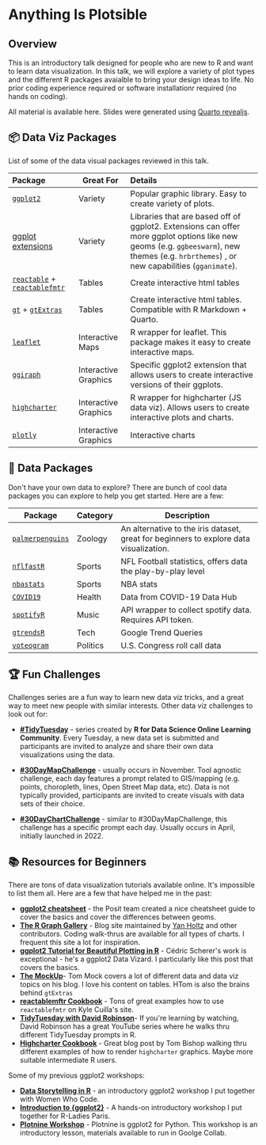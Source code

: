 # Anything Is Plotsible

## Overview

This is an introductory talk designed for people who are new to R and want to learn data visualization. In this talk, we will explore a variety of plot types and the different R packages avaialble to bring your design ideas to life. No prior coding experience required or software installationr required (no hands on coding).

All material is available here. Slides were generated using [Quarto revealjs](https://quarto.org/docs/presentations/revealjs/).

## 📦 Data Viz Packages

List of some of the data visual packages reviewed in this talk.

| Package                                                                                                        | Great For            | Details                                                                                                                                                                                   |
|:--------------------|-------------------|:-------------------------------|
| [`ggplot2`](https://ggplot2.tidyverse.org/)                                                                    | Variety              | Popular graphic library. Easy to create variety of plots.                                                                                                                                 |
| [ggplot extensions](https://exts.ggplot2.tidyverse.org/)                                                       | Variety              | Libraries that are based off of ggplot2. Extensions can offer more ggplot options like new geoms (e.g. `ggbeeswarm`), new themes (e.g. `hrbrthemes`) , or new capabilities (`gganimate`). |
| [`reactable`](https://glin.github.io/reactable/) + [`reactablefmtr`](https://kcuilla.github.io/reactablefmtr/) | Tables               | Create interactive html tables                                                                                                                                                            |
| [`gt`](https://gt.rstudio.com/) + [`gtExtras`](https://jthomasmock.github.io/gtExtras/)                        | Tables               | Create interactive html tables. Compatible with R Markdown + Quarto.                                                                                                                      |
| [`leaflet`](https://rstudio.github.io/leaflet/)                                                                | Interactive Maps     | R wrapper for leaflet. This package makes it easy to create interactive maps.                                                                                                             |
| [`ggiraph`](https://davidgohel.github.io/ggiraph)                                                              | Interactive Graphics | Specific ggplot2 extension that allows users to create interactive versions of their ggplots.                                                                                             |
| [`highcharter`](https://jkunst.com/highcharter/)                                                               | Interactive Graphics | R wrapper for highcharter (JS data viz). Allows users to create interactive plots and charts.                                                                                             |
| [`plotly`](https://plotly.com/r/)                                                                              | Interactive Graphics | Interactive charts                                                                                                                                                                        |

## 🔢 Data Packages

Don't have your own data to explore? There are bunch of cool data packages you can explore to help you get started. Here are a few:

| Package                                                            | Category | Description                                                                            |
|------------------------|------------------------|------------------------|
| [`palmerpenguins`](https://allisonhorst.github.io/palmerpenguins/) | Zoology  | An alternative to the iris dataset, great for beginners to explore data visualization. |
| [`nflfastR`](https://www.nflfastr.com/)                            | Sports   | NFL Football statistics, offers data the play-by-play level                            |
| [`nbastats`](https://github.com/abresler/nbastatR)                 | Sports   | NBA stats                                                                              |
| [`COVID19`](https://covid19datahub.io/articles/r.html)             | Health   | Data from COVID-19 Data Hub                                                            |
| [`spotifyR`](https://www.rcharlie.com/spotifyr/)                   | Music    | API wrapper to collect spotify data. Requires API token.                               |
| [`gtrendsR`](https://github.com/PMassicotte/gtrendsR)              | Tech     | Google Trend Queries                                                                   |
| [`voteogram`](https://github.com/hrbrmstr/voteogram)               | Politics | U.S. Congress roll call data                                                           |

## 🏆 Fun Challenges

Challenges series are a fun way to learn new data viz tricks, and a great way to meet new people with similar interests. Other data viz challenges to look out for:

-   [**#TidyTuesday**](https://github.com/rfordatascience/tidytuesday) - series created by **R for Data Science Online Learning Community**. Every Tuesday, a new data set is submitted and participants are invited to analyze and share their own data visualizations using the data.

-   [**#30DayMapChallenge**](https://30daymapchallenge.com/) - usually occurs in November. Tool agnostic challenge, each day features a prompt related to GIS/mapping (e.g. points, choropleth, lines, Open Street Map data, etc). Data is not typically provided, participants are invited to create visuals with data sets of their choice.

-   [**#30DayChartChallenge**](https://30daychartchallenge.org/) - similar to #30DayMapChallenge, this challenge has a specific prompt each day. Usually occurs in April, initially launched in 2022.

## 📚 Resources for Beginners

There are tons of data visualization tutorials available online. It's impossible to list them all. Here are a few that have helped me in the past:

-   [**ggplot2 cheatsheet**](https://github.com/rstudio/cheatsheets/blob/main/data-visualization.pdf) - the Posit team created a nice cheatsheet guide to cover the basics and cover the differences between geoms.
-   [**The R Graph Gallery**](https://r-graph-gallery.com/) - Blog site maintained by [Yan Holtz](https://twitter.com/R_Graph_Gallery) and other contributors. Coding walk-thrus are available for all types of charts. I frequent this site a lot for inspiration.
-   [**ggplot2 Tutorial for Beautiful Plotting in R**](https://www.cedricscherer.com/2019/08/05/a-ggplot2-tutorial-for-beautiful-plotting-in-r/) - Cédric Scherer's work is exceptional - he's a ggplot2 Data Vizard. I particularly like this post that covers the basics.
-   [**The MockUp**](https://themockup.blog/)- Tom Mock covers a lot of different data and data viz topics on his blog. I love his content on tables. HTom is also the brains behind `gtExtras`
-   [**reactablemftr Cookbook**](https://kcuilla.github.io/reactablefmtr/articles/reactablefmtr_cookbook.html) - Tons of great examples how to use `reactablefmtr` on Kyle Cuilla's site. 
-   [**TidyTuesday with David Robinson**](https://www.youtube.com/watch?v=5ub92c-5xFQ&list=PL19ev-r1GBwkuyiwnxoHTRC8TTqP8OEi8)- If you're learning by watching, David Robinson has a great YouTube series where he walks thru different TidyTuesday prompts in R.
-   [**Highcharter Cookbook**](https://www.tmbish.me/lab/highcharter-cookbook/) - Great blog post by Tom Bishop walking thru different examples of how to render `highcharter` graphics. Maybe more suitable intermediate R users.

Some of my previous ggplot2 workshops:

-   [**Data Storytelling in R**](https://www.youtube.com/watch?v=KZbc091mybE&t=6s) - an introductory ggplot2 workshop I put together with Women Who Code.
-   [**Introduction to {ggplot2}**](https://www.youtube.com/watch?v=EnNWkF9Jtj4&t=6s) - A hands-on introductory workshop I put together for R-Ladies Paris.
-   [**Plotnine Workshop**](https://www.youtube.com/watch?v=JUrRYYFDWJc&t=4s) - Plotnine is ggplot2 for Python. This workshop is an introductory lesson, materials available to run in Goolge Collab.
